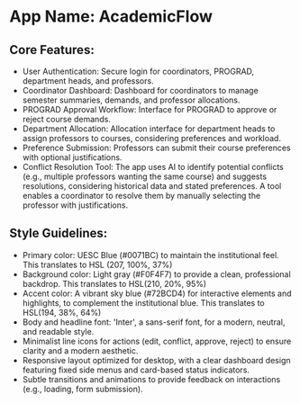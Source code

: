 # **App Name**: AcademicFlow

## Core Features:

- User Authentication: Secure login for coordinators, PROGRAD, department heads, and professors.
- Coordinator Dashboard: Dashboard for coordinators to manage semester summaries, demands, and professor allocations.
- PROGRAD Approval Workflow: Interface for PROGRAD to approve or reject course demands.
- Department Allocation: Allocation interface for department heads to assign professors to courses, considering preferences and workload.
- Preference Submission: Professors can submit their course preferences with optional justifications.
- Conflict Resolution Tool: The app uses AI to identify potential conflicts (e.g., multiple professors wanting the same course) and suggests resolutions, considering historical data and stated preferences. A tool enables a coordinator to resolve them by manually selecting the professor with justifications.

## Style Guidelines:

- Primary color: UESC Blue (#0071BC) to maintain the institutional feel. This translates to HSL (207, 100%, 37%)
- Background color: Light gray (#F0F4F7) to provide a clean, professional backdrop.  This translates to HSL(210, 20%, 95%)
- Accent color: A vibrant sky blue (#72BCD4) for interactive elements and highlights, to complement the institutional blue. This translates to HSL(194, 38%, 64%)
- Body and headline font: 'Inter', a sans-serif font, for a modern, neutral, and readable style.
- Minimalist line icons for actions (edit, conflict, approve, reject) to ensure clarity and a modern aesthetic.
- Responsive layout optimized for desktop, with a clear dashboard design featuring fixed side menus and card-based status indicators.
- Subtle transitions and animations to provide feedback on interactions (e.g., loading, form submission).